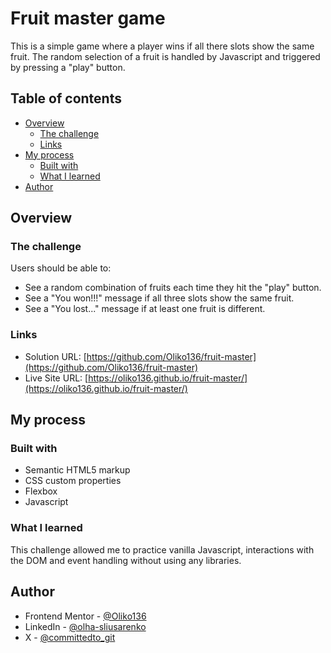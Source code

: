 # Fruit master game

This is a simple game where a player wins if all there slots show the same fruit. The random selection of a fruit is handled by Javascript and triggered by pressing a "play" button.

## Table of contents

- [Overview](#overview)
  - [The challenge](#the-challenge)
  - [Links](#links)
- [My process](#my-process)
  - [Built with](#built-with)
  - [What I learned](#what-i-learned)
- [Author](#author)

## Overview

### The challenge

Users should be able to:

- See a random combination of fruits each time they hit the "play" button.
- See a "You won!!!" message if all three slots show the same fruit.
- See a "You lost..." message if at least one fruit is different.

### Links

- Solution URL: [https://github.com/Oliko136/fruit-master](https://github.com/Oliko136/fruit-master)
- Live Site URL: [https://oliko136.github.io/fruit-master/](https://oliko136.github.io/fruit-master/)

## My process

### Built with

- Semantic HTML5 markup
- CSS custom properties
- Flexbox
- Javascript

### What I learned

This challenge allowed me to practice vanilla Javascript, interactions with the DOM and event handling without using any libraries.

## Author

- Frontend Mentor - [@Oliko136](https://www.frontendmentor.io/profile/Oliko136)
- LinkedIn - [@olha-sliusarenko](https://www.linkedin.com/in/olha-sliusarenko/)
- X - [@committedto_git](https://x.com/committedto_git)
